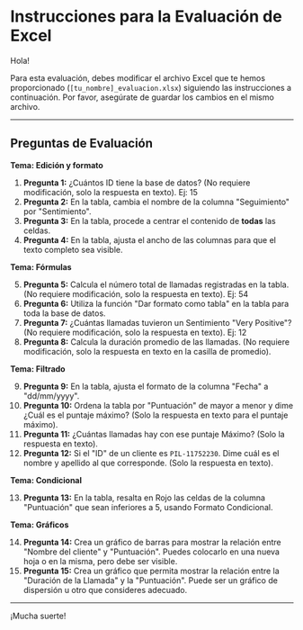 # Instrucciones para la Evaluación de Excel

Hola!

Para esta evaluación, debes modificar el archivo Excel que te hemos proporcionado (`[tu_nombre]_evaluacion.xlsx`) siguiendo las instrucciones a continuación. Por favor, asegúrate de guardar los cambios en el mismo archivo.

---

## Preguntas de Evaluación

**Tema: Edición y formato**

1.  **Pregunta 1:** ¿Cuántos ID tiene la base de datos? (No requiere modificación, solo la respuesta en texto). Ej: 15
2.  **Pregunta 2:** En la tabla, cambia el nombre de la columna "Seguimiento" por "Sentimiento".
3.  **Pregunta 3:** En la tabla, procede a centrar el contenido de **todas** las celdas.
4.  **Pregunta 4:** En la tabla, ajusta el ancho de las columnas para que el texto completo sea visible.

**Tema: Fórmulas**

5.  **Pregunta 5:** Calcula el número total de llamadas registradas en la tabla. (No requiere modificación, solo la respuesta en texto). Ej: 54
6.  **Pregunta 6:** Utiliza la función "Dar formato como tabla" en la tabla para toda la base de datos.
7.  **Pregunta 7:** ¿Cuántas llamadas tuvieron un Sentimiento "Very Positive"? (No requiere modificación, solo la respuesta en texto). Ej: 12
8.  **Pregunta 8:** Calcula la duración promedio de las llamadas. (No requiere modificación, solo la respuesta en texto en la casilla de promedio).

**Tema: Filtrado**

9.  **Pregunta 9:** En la tabla, ajusta el formato de la columna "Fecha" a "dd/mm/yyyy".
10. **Pregunta 10:** Ordena la tabla por "Puntuación" de mayor a menor y dime ¿Cuál es el puntaje máximo? (Solo la respuesta en texto para el puntaje máximo).
11. **Pregunta 11:** ¿Cuántas llamadas hay con ese puntaje Máximo? (Solo la respuesta en texto).
12. **Pregunta 12:** Si el "ID" de un cliente es `PIL-11752230`. Dime cuál es el nombre y apellido al que corresponde. (Solo la respuesta en texto).

**Tema: Condicional**

13. **Pregunta 13:** En la tabla, resalta en Rojo las celdas de la columna "Puntuación" que sean inferiores a 5, usando Formato Condicional.

**Tema: Gráficos**

14. **Pregunta 14:** Crea un gráfico de barras para mostrar la relación entre "Nombre del cliente" y "Puntuación". Puedes colocarlo en una nueva hoja o en la misma, pero debe ser visible.
15. **Pregunta 15:** Crea un gráfico que permita mostrar la relación entre la "Duración de la Llamada" y la "Puntuación". Puede ser un gráfico de dispersión u otro que consideres adecuado.

---

¡Mucha suerte!